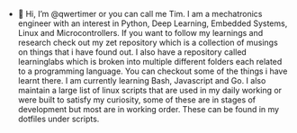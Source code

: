 - 👋 Hi, I’m @qwertimer or you can call me Tim.
I am a mechatronics engineer with an interest in Python, Deep Learning, Embedded Systems, Linux and Microcontrollers. If you want to follow my learnings and research check out my zet repository which is a collection of musings on things that i have found out. I also have a repository called learninglabs which is broken into multiple different folders each related to a programming language. You can checkout some of the things i have learnt there. I am currently learning Bash, Javascript and Go. I also maintain a large list of linux scripts that are used in my daily working or were built to satisfy my curiosity, some of these are in stages of development but most are in working order. These can be found in my dotfiles under scripts.






